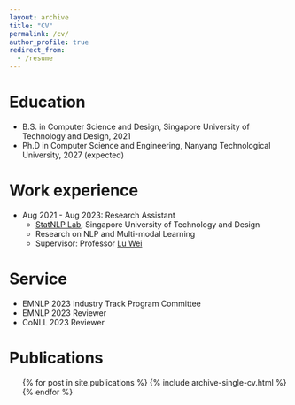 ```yaml
---
layout: archive
title: "CV"
permalink: /cv/
author_profile: true
redirect_from:
  - /resume
---
```



Education
======
* B.S. in Computer Science and Design, Singapore University of Technology and Design, 2021
* Ph.D in Computer Science and Engineering, Nanyang Technological University, 2027 (expected)

Work experience
======
* Aug 2021 - Aug 2023: Research Assistant
  * [StatNLP Lab](https://statnlp-research.github.io/), Singapore University of Technology and Design
  * Research on NLP and Multi-modal Learning
  * Supervisor: Professor [Lu Wei](https://istd.sutd.edu.sg/people/faculty/lu-wei/)


Service 
======
* EMNLP 2023 Industry Track Program Committee
* EMNLP 2023 Reviewer
* CoNLL 2023 Reviewer

Publications
======
  <ul>{% for post in site.publications %}
    {% include archive-single-cv.html %}
  {% endfor %}</ul>
  
  
  

